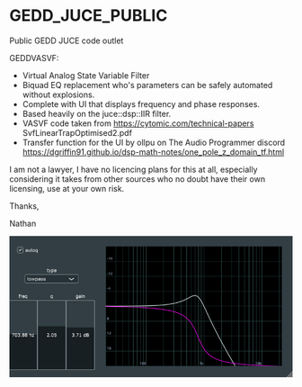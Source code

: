 # GEDD_JUCE_PUBLIC
 Public GEDD JUCE code outlet

GEDDVASVF:
- Virtual Analog State Variable Filter
- Biquad EQ replacement who's parameters can be safely automated without explosions.
- Complete with UI that displays frequency and phase responses.
- Based heavily on the juce::dsp::IIR filter.
- VASVF code taken from https://cytomic.com/technical-papers SvfLinearTrapOptimised2.pdf
- Transfer function for the UI by ollpu on The Audio Programmer discord https://dgriffin91.github.io/dsp-math-notes/one_pole_z_domain_tf.html

I am not a lawyer, I have no licencing plans for this at all, especially considering it takes from other sources who no doubt have their own licensing, use at your own risk.

Thanks,

Nathan

![UI Screenshot](https://github.com/hgeddon/GEDD_JUCE_PUBLIC/blob/main/GEDDVASVF/Screenshot.png?raw=true)